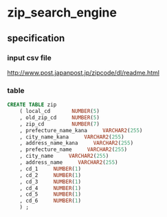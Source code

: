 # zip_search_engine

## specification

### input csv file

http://www.post.japanpost.jp/zipcode/dl/readme.html

### table

```sql
CREATE TABLE zip
    ( local_cd       NUMBER(5)
    , old_zip_cd     NUMBER(5)  
    , zip_cd         NUMBER(7)
    , prefecture_name_kana     VARCHAR2(255)
    , city_name_kana     VARCHAR2(255)
    , address_name_kana     VARCHAR2(255)
    , prefecture_name     VARCHAR2(255)
    , city_name     VARCHAR2(255)
    , address_name     VARCHAR2(255)
    , cd_1     NUMBER(1)
    , cd_2     NUMBER(1)
    , cd_3     NUMBER(1)
    , cd_4     NUMBER(1)
    , cd_5     NUMBER(1)
    , cd_6     NUMBER(1)
    ) ;
```
